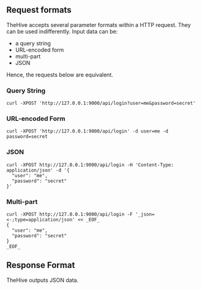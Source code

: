 ## Request formats

TheHive accepts several parameter formats within a HTTP request. They can be used indifferently. Input data can be:
- a query string
- URL-encoded form
- multi-part
- JSON

Hence, the requests below are equivalent.

### Query String
```
curl -XPOST 'http://127.0.0.1:9000/api/login?user=me&password=secret'
```

### URL-encoded Form
```
curl -XPOST 'http://127.0.0.1:9000/api/login' -d user=me -d password=secret
```

### JSON
```
curl -XPOST http://127.0.0.1:9000/api/login -H 'Content-Type: application/json' -d '{
  "user": "me",
  "password": "secret"
}'
```

### Multi-part
```
curl -XPOST http://127.0.0.1:9000/api/login -F '_json=<-;type=application/json' << _EOF_
{
  "user": "me",
  "password": "secret"
}
_EOF_
```

## Response Format

TheHive outputs JSON data.
